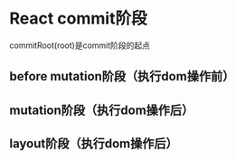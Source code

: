 # React commit阶段
commitRoot(root)是commit阶段的起点

## before mutation阶段（执行dom操作前）

## mutation阶段（执行dom操作后）

## layout阶段（执行dom操作后）
